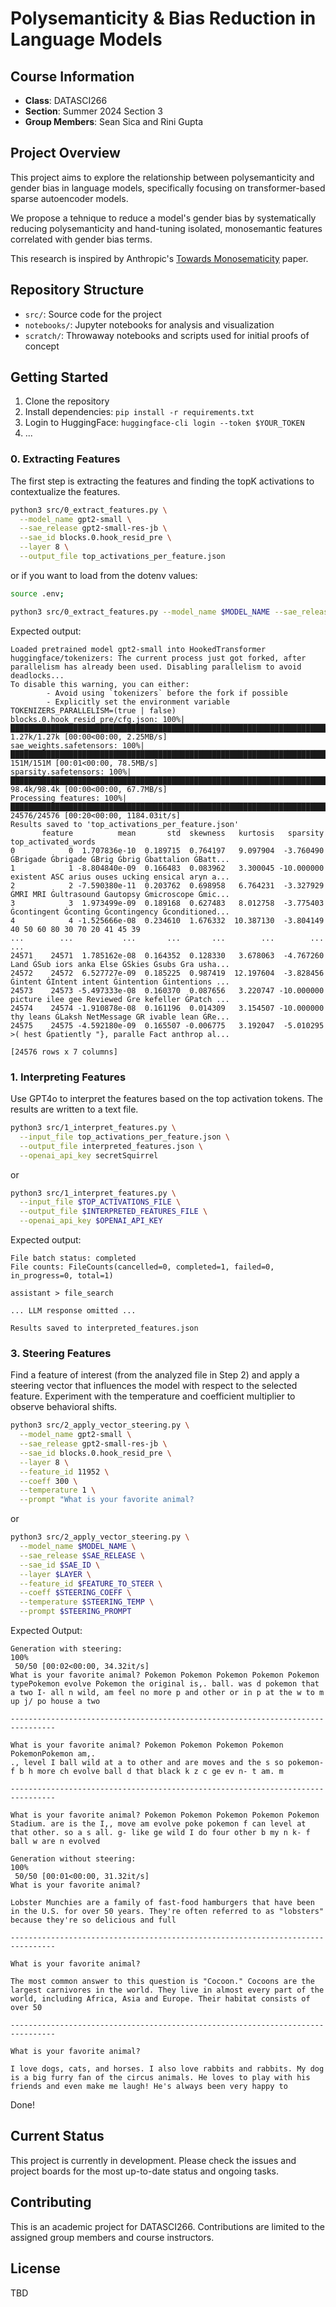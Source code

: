 # Polysemanticity & Bias Reduction in Language Models

## Course Information
- **Class**: DATASCI266
- **Section**: Summer 2024 Section 3
- **Group Members**: Sean Sica and Rini Gupta

## Project Overview

This project aims to explore the relationship between polysemanticity and gender bias in language models, specifically focusing on transformer-based sparse autoencoder models.

We propose a tehnique to reduce a model's gender bias by systematically reducing polysemanticity and hand-tuning isolated, monosemantic features correlated with gender bias terms.

This research is inspired by Anthropic's [Towards Monosematicity](https://transformer-circuits.pub/2023/monosemantic-features/index.html#appendix-autoencoder) paper.

## Repository Structure

- `src/`: Source code for the project
- `notebooks/`: Jupyter notebooks for analysis and visualization
- `scratch/`: Throwaway notebooks and scripts used for initial proofs of concept

## Getting Started

1. Clone the repository
2. Install dependencies: `pip install -r requirements.txt`
3. Login to HuggingFace: `huggingface-cli login --token $YOUR_TOKEN`
4. ...

### 0. Extracting Features

The first step is extracting the features and finding the topK activations to contextualize the features.

```bash
python3 src/0_extract_features.py \
  --model_name gpt2-small \
  --sae_release gpt2-small-res-jb \
  --sae_id blocks.0.hook_resid_pre \
  --layer 8 \
  --output_file top_activations_per_feature.json
```

or if you want to load from the dotenv values:

```bash
source .env;

python3 src/0_extract_features.py --model_name $MODEL_NAME --sae_release $SAE_RELEASE --sae_id $SAE_ID --layer $LAYER --output_file $TOP_ACTIVATIONS_FILE
```

Expected output:
```
Loaded pretrained model gpt2-small into HookedTransformer
huggingface/tokenizers: The current process just got forked, after parallelism has already been used. Disabling parallelism to avoid deadlocks...
To disable this warning, you can either:
        - Avoid using `tokenizers` before the fork if possible
        - Explicitly set the environment variable TOKENIZERS_PARALLELISM=(true | false)
blocks.0.hook_resid_pre/cfg.json: 100%|████████████████████████████████████████████████████████████████████████████████████████████████████| 1.27k/1.27k [00:00<00:00, 2.25MB/s]
sae_weights.safetensors: 100%|███████████████████████████████████████████████████████████████████████████████████████████████████████████████| 151M/151M [00:01<00:00, 78.5MB/s]
sparsity.safetensors: 100%|████████████████████████████████████████████████████████████████████████████████████████████████████████████████| 98.4k/98.4k [00:00<00:00, 67.7MB/s]
Processing features: 100%|██████████████████████████████████████████████████████████████████████████████████████████████████████████████| 24576/24576 [00:20<00:00, 1184.03it/s]
Results saved to 'top_activations_per_feature.json'
       feature          mean       std  skewness   kurtosis   sparsity                                top_activated_words
0            0  1.707836e-10  0.189715  0.764197   9.097904  -3.760490  ĠBrigade Ġbrigade ĠBrig Ġbrig Ġbattalion ĠBatt...
1            1 -8.804840e-09  0.166483  0.083962   3.300045 -10.000000  existent ASC arius ouses ucking ensical aryn a...
2            2 -7.590380e-11  0.203762  0.698958   6.764231  -3.327929  ĠMRI MRI Ġultrasound Ġautopsy Ġmicroscope Ġmic...
3            3  1.973499e-09  0.189168  0.627483   8.012758  -3.775403  Ġcontingent Ġconting Ġcontingency Ġconditioned...
4            4 -1.525666e-08  0.234610  1.676332  10.387130  -3.804149                      40 50 60 80 30 70 20 41 45 39
...        ...           ...       ...       ...        ...        ...                                                ...
24571    24571  1.785162e-08  0.164352  0.128330   3.678063  -4.767260  Land ĠSub iors anka Else ĠSkies Ġsubs Gra usha...
24572    24572  6.527727e-09  0.185225  0.987419  12.197604  -3.828456  Ġintent ĠIntent intent Ġintention Ġintentions ...
24573    24573 -5.497333e-08  0.160370  0.087656   3.220747 -10.000000  picture ilee gee Reviewed Ġre kefeller ĠPatch ...
24574    24574 -1.910878e-08  0.161196  0.014309   3.154507 -10.000000  thy leans ĠLaksh NetMessage GR ivable lean ĠRe...
24575    24575 -4.592180e-09  0.165507 -0.006775   3.192047  -5.010295  >( hest Ġpatiently "}, paralle Fact anthrop al...

[24576 rows x 7 columns]
```

### 1. Interpreting Features

Use GPT4o to interpret the features based on the top activation tokens. The results are written to a text file.

```bash
python3 src/1_interpret_features.py \
  --input_file top_activations_per_feature.json \
  --output_file interpreted_features.json \
  --openai_api_key secretSquirrel
```

or

```bash
python3 src/1_interpret_features.py \
  --input_file $TOP_ACTIVATIONS_FILE \
  --output_file $INTERPRETED_FEATURES_FILE \
  --openai_api_key $OPENAI_API_KEY
```

Expected output:
```
File batch status: completed
File counts: FileCounts(cancelled=0, completed=1, failed=0, in_progress=0, total=1)

assistant > file_search

... LLM response omitted ...

Results saved to interpreted_features.json
```

### 3. Steering Features

Find a feature of interest (from the analyzed file in Step 2) and apply a steering vector that influences the model with respect to the selected feature. Experiment with the temperature and coefficient multiplier to observe behavioral shifts.

```bash
python3 src/2_apply_vector_steering.py \
  --model_name gpt2-small \
  --sae_release gpt2-small-res-jb \
  --sae_id blocks.0.hook_resid_pre \
  --layer 8 \
  --feature_id 11952 \
  --coeff 300 \
  --temperature 1 \
  --prompt "What is your favorite animal?
```

or

```bash
python3 src/2_apply_vector_steering.py \
  --model_name $MODEL_NAME \
  --sae_release $SAE_RELEASE \
  --sae_id $SAE_ID \
  --layer $LAYER \
  --feature_id $FEATURE_TO_STEER \
  --coeff $STEERING_COEFF \
  --temperature $STEERING_TEMP \
  --prompt $STEERING_PROMPT
```

Expected Output:
```
Generation with steering:
100%
 50/50 [00:02<00:00, 34.32it/s]
What is your favorite animal? Pokemon Pokemon Pokemon Pokemon Pokemon typePokemon evolve Pokemon the original is,. ball. was d pokemon that a two I- all n wild, am feel no more p and other or in p at the w to m up j/ po house a two

--------------------------------------------------------------------------------

What is your favorite animal? Pokemon Pokemon Pokemon Pokemon PokemonPokemon am,.
., level I ball wild at a to other and are moves and the s so pokemon- f b h more ch evolve ball d that black k z c ge ev n- t am. m

--------------------------------------------------------------------------------

What is your favorite animal? Pokemon Pokemon Pokemon Pokemon Pokemon Stadium. are is the I,, move am evolve poke pokemon f can level at that other. so a s all. g- like ge wild I do four other b my n k- f ball w are n evolved

Generation without steering:
100%
 50/50 [00:01<00:00, 31.32it/s]
What is your favorite animal?

Lobster Munchies are a family of fast-food hamburgers that have been in the U.S. for over 50 years. They're often referred to as "lobsters" because they're so delicious and full

--------------------------------------------------------------------------------

What is your favorite animal?

The most common answer to this question is "Cocoon." Cocoons are the largest carnivores in the world. They live in almost every part of the world, including Africa, Asia and Europe. Their habitat consists of over 50

--------------------------------------------------------------------------------

What is your favorite animal?

I love dogs, cats, and horses. I also love rabbits and rabbits. My dog is a big furry fan of the circus animals. He loves to play with his friends and even make me laugh! He's always been very happy to
```

Done!

## Current Status

This project is currently in development. Please check the issues and project boards for the most up-to-date status and ongoing tasks.

## Contributing

This is an academic project for DATASCI266. Contributions are limited to the assigned group members and course instructors.

## License

TBD